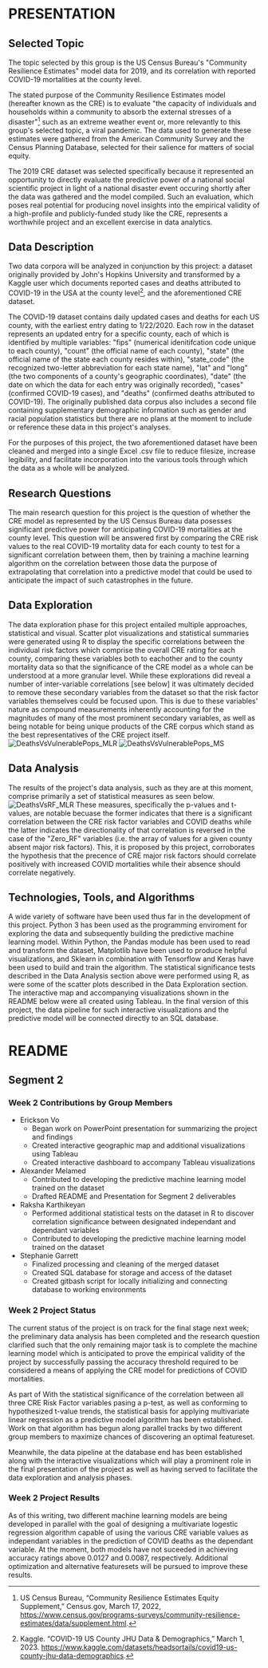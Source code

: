 # PRESENTATION

## Selected Topic
The topic selected by this group is the US Census Bureau's "Community Resilience Estimates" model data for 2019, and its correlation with reported COVID-19 mortalities at the county level.  

The stated purpose of the Community Resilience Estimates model (hereafter known as the CRE) is to evaluate "the capacity of individuals and households within a community to absorb the external stresses of a disaster"[^1] such as an extreme weather event or, more relevantly to this group's selected topic, a viral pandemic.  The data used to generate these estimates were gathered from the American Community Survey and the Census Planning Database, selected for their salience for matters of social equity.

The 2019 CRE dataset was selected specifically because it represented an opportunity to directly evaluate the predictive power of a national social scientific project in light of a national disaster event occuring shortly after the data was gathered and the model compiled.  Such an evaluation, which poses real potential for producing novel insights into the empirical validity of a high-profile and publicly-funded study like the CRE, represents a worthwhile project and an excellent exercise in data analytics.

## Data Description
Two data corpora will be analyzed in conjunction by this project:  a dataset originally provided by John's Hopkins University and transformed by a Kaggle user which documents reported cases and deaths attributed to COVID-19 in the USA at the county level[^2], and the aforementioned CRE dataset.  

The COVID-19 dataset contains daily updated cases and deaths for each US county, with the earliest entry dating to 1/22/2020.  Each row in the dataset represents an updated entry for a specific county, each of which is identified by multiple variables: "fips" (numerical idenitifcation code unique to each county), "count" (the official name of each county), "state" (the official name of the state each county resides within), "state_code" (the recognized two-letter abbreviation for each state name), "lat" and "long" (the two components of a county's geographic coordinates), "date" (the date on which the data for each entry was originally recorded), "cases" (confirmed COVID-19 cases), and "deaths" (confirmed deaths attributed to COVID-19).  The originally published data corpus also includes a second file containing supplementary demographic information such as gender and racial population statistics but there are no plans at the moment to include or reference these data in this project's analyses.

For the purposes of this project, the two aforementioned dataset have been cleaned and merged into a single Excel .csv file to reduce filesize, increase legibility, and facilitate incorporation into the various tools through which the data as a whole will be analyzed.   

## Research Questions
The main research question for this project is the question of whether the CRE model as represented by the US Census Bureau data posesses significant predictive power for anticipating COVID-19 mortalities at the county level.  This question will be answered first by comparing the CRE risk values to the real COVID-19 mortality data for each county to test for a significant correlation between them, then by training a machine learning algorithm on the correlation between those data the purpose of extrapolating that correlation into a predictive model that could be used to anticipate the impact of such catastrophes in the future.  

## Data Exploration 
The data exploration phase for this project entailed multiple approaches, statistical and visual.  Scatter plot visualizations and statistical summaries were generated using R to display the specific correlations between the individual risk factors which comprise the overall CRE rating for each county, comparing these variables both to eachother and to the county mortality data so that the significance of the CRE model as a whole can be understood at a more granular level.  While these explorations did reveal a number of inter-variable correlations [see below] it was ultimately decided to remove these secondary variables from the dataset so that the risk factor variables themselves could be focused upon.  This is due to these variables' nature as compound measurements inherently accounting for the magnitudes of many of the most prominent secondary variables, as well as being notable for being unique products of the CRE corpus which stand as the best representatives of the CRE project itself.  
 ![DeathsVsVulnerablePops_MLR](https://github.com/raksnotes/Final-Capstone-/blob/Alexander/AM_Segment%202/Images/DeathsVsVulnerablePops_MLR.png)
  ![DeathsVsVulnerablePops_MS](https://github.com/raksnotes/Final-Capstone-/blob/Alexander/AM_Segment%202/Images/DeathsVsVulnerablePops_MS.png)
## Data Analysis
The results of the project's data analysis, such as they are at this moment, comprise primarily a set of statistical measures as seen below.  
 ![DeathsVsRF_MLR](https://github.com/raksnotes/Final-Capstone-/blob/Alexander/AM_Segment%202/Images/DeathsVsRF_MLR.png)
These measures, specifically the p-values and t-values, are notable becuase the former indicates that there is a significant correlation between the CRE risk factor variables and COVID deaths while the latter indicates the directionality of that correlation is reversed in the case of the "Zero_RF" variables (i.e. the array of values for a given county absent major risk factors).  This, it is proposed by this project, corroborates the hypothesis that the precence of CRE major risk factors should correlate positively with increased COVID mortalities while their absence should correlate negatively.

## Technologies, Tools, and Algorithms
A wide variety of software have been used thus far in the development of this project.  Python 3 has been used as the programming enviroment for exploring the data and subsequently building the predictive machine learning model.  Within Python, the Pandas module has been used to read and transform the dataset, Matplotlib have been used to produce helpful visualizations, and Sklearn in combination with Tensorflow and Keras have been used to build and train the algorithm.  The statistical significance tests described in the Data Analysis section above were performed using R, as were some of the scatter plots described in the Data Exploration section.  The interactive map and accompanying visualizations shown in the README below were all created using Tableau.  In the final version of this project, the data pipeline for such interactive visualizations and the predictive model will be connected directly to an SQL database.       





[^1]: US Census Bureau, “Community Resilience Estimates Equity Supplement,” Census.gov, March 17, 2022, https://www.census.gov/programs-surveys/community-resilience-estimates/data/supplement.html.
[^2]: Kaggle. “COVID-19 US County JHU Data & Demographics,” March 1, 2023. https://www.kaggle.com/datasets/headsortails/covid19-us-county-jhu-data-demographics.







# README

## Segment 2

### Week 2 Contributions by Group Members
- Erickson Vo
    - Began work on PowerPoint presentation for summarizing the project and findings
    - Created interactive geographic map and additional visualizations using Tableau
    - Created interactive dashboard to accompany Tableau visualizations
- Alexander Melamed
    - Contributed to developing the predictive machine learning model trained on the dataset
    - Drafted README and Presentation for Segment 2 deliverables
- Raksha Karthikeyan
    - Performed additional statistical tests on the dataset in R to discover correlation significance between designated independant and dependant variables
    - Contributed to developing the predictive machine learning model trained on the dataset 
- Stephanie Garrett
    - Finalized processing and cleaning of the merged dataset 
    - Created SQL database for storage and access of the dataset 
    - Created gitbash script for locally initializing and connecting database to working environments

### Week 2 Project Status
The current status of the project is on track for the final stage next week; the preliminary data analysis has been completed and the research question clarified such that the only remaining major task is to complete the machine learning model which is anticipated to prove the empirical validity of the project by successfully passing the accuracy threshold required to be considered a means of applying the CRE model for predictions of COVID mortalities.  

As part of With the statistical significance of the correlation between all three CRE Risk Factor variables pasing a p-test, as well as conforming to hypothesized t-value trends, the statistical basis for applying multivariate linear regression as a predictive model algorithm has been established.  Work on that algorithm has begun along parallel tracks by two different group members to maximize chances of discovering an optimal featureset.  

Meanwhile, the data pipeline at the database end has been established along with the interactive visualizations which will play a prominent role in the final presentation of the project as well as having served to facilitate the data exploration and analysis phases.    

### Week 2 Project Results
As of this writing, two different machine learning models are being developed in parallel with the goal of designing a multivariate logestic regression algorithm capable of using the various CRE variable values as independant variables in the prediction of COVID deaths as the dependant variable.  At the moment, both models have not suceeded in achieving accuracy ratings above 0.0127 and 0.0087, respectively.  Additional optimization and alternative featuresets will be pursued to improve these results.  

